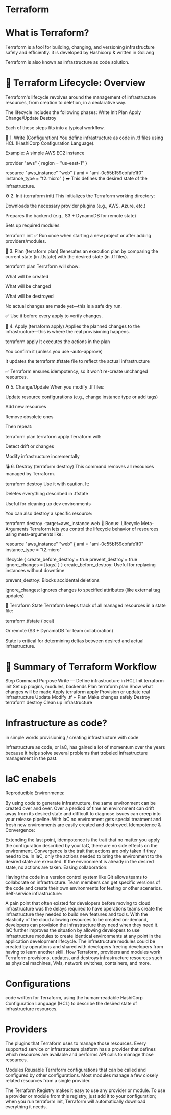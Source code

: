 # Terraform
# What is Terraform?
Terraform is a tool for building, changing, and versioning infrastructure safely and efficiently. it is developed by Hashicorp & written in GoLang

Terraform is also known as infrastructure as code solution.

# 🌱 Terraform Lifecycle: Overview
Terraform's lifecycle revolves around the management of infrastructure resources, from creation to deletion, in a declarative way.

The lifecycle includes the following phases:
Write
Init
Plan
Apply
Change/Update
Destroy

Each of these steps fits into a typical workflow.

🔁 1. Write (Configuration)
You define infrastructure as code in .tf files using HCL (HashiCorp Configuration Language).

Example: A simple AWS EC2 instance

provider "aws" {
  region = "us-east-1"
}

resource "aws_instance" "web" {
  ami           = "ami-0c55b159cbfafe1f0"
  instance_type = "t2.micro"
}
➡️ This defines the desired state of the infrastructure.

⚙️ 2. Init (terraform init)
This initializes the Terraform working directory:

Downloads the necessary provider plugins (e.g., AWS, Azure, etc.)

Prepares the backend (e.g., S3 + DynamoDB for remote state)

Sets up required modules

terraform init
✅ Run once when starting a new project or after adding providers/modules.

🧠 3. Plan (terraform plan)
Generates an execution plan by comparing the current state (in .tfstate) with the desired state (in .tf files).

terraform plan
Terraform will show:

What will be created

What will be changed

What will be destroyed

No actual changes are made yet—this is a safe dry run.

✅ Use it before every apply to verify changes.

🚀 4. Apply (terraform apply)
Applies the planned changes to the infrastructure—this is where the real provisioning happens.

terraform apply
It executes the actions in the plan

You confirm it (unless you use -auto-approve)

It updates the terraform.tfstate file to reflect the actual infrastructure

✅ Terraform ensures idempotency, so it won’t re-create unchanged resources.

♻️ 5. Change/Update
When you modify .tf files:

Update resource configurations (e.g., change instance type or add tags)

Add new resources

Remove obsolete ones

Then repeat:

terraform plan
terraform apply
Terraform will:

Detect drift or changes

Modify infrastructure incrementally

💣 6. Destroy (terraform destroy)
This command removes all resources managed by Terraform.

terraform destroy
Use it with caution. It:

Deletes everything described in .tfstate

Useful for cleaning up dev environments

You can also destroy a specific resource:

terraform destroy -target=aws_instance.web
🔐 Bonus: Lifecycle Meta-Arguments
Terraform lets you control the lifecycle behavior of resources using meta-arguments like:

resource "aws_instance" "web" {
  ami           = "ami-0c55b159cbfafe1f0"
  instance_type = "t2.micro"

  lifecycle {
    create_before_destroy = true
    prevent_destroy       = true
    ignore_changes        = [tags]
  }
}
create_before_destroy: Useful for replacing instances without downtime

prevent_destroy: Blocks accidental deletions

ignore_changes: Ignores changes to specified attributes (like external tag updates)

🧩 Terraform State
Terraform keeps track of all managed resources in a state file:

terraform.tfstate (local)

Or remote (S3 + DynamoDB for team collaboration)

State is critical for determining deltas between desired and actual infrastructure.

# 📘 Summary of Terraform Workflow
Step	Command	Purpose
Write	—	Define infrastructure in HCL
Init	terraform init	Set up plugins, modules, backends
Plan	terraform plan	Show what changes will be made
Apply	terraform apply	Provision or update real infrastructure
Update	Modify .tf + Plan	Make changes safely
Destroy	terraform destroy	Clean up infrastructure

# Infrastructure as code?
in simple words provisioning / creating infrastructure with code

Infrastructure as code, or IaC, has gained a lot of momentum over the years because it helps solve several problems that trobeled infrastructure management in the past.

# IaC enabels
Reproducible Environments:

By using code to generate infrastructure, the same environment can be created over and over.
Over a perdiod of time an environment can drift away from its desired state and difficult to diagnose issues can creep into your release pipeline.
With IaC no environment gets special treatment and fresh new environments are easily created and destroyed.
Idempotence & Convergence:

Extending the last point, idempotence is the trait that no matter you apply the configuration described by your IaC, there are no side effects on the environment.
Convergence is the trait that actions are only taken if they need to be.
In IaC, only the actions needed to bring the environment to the desired state are executed. If the environment is already in the desired state, no actions are taken.
Easing collaboration:

Having the code in a version control system like Git allows teams to collaborate on infrastructure.
Team members can get specific versions of the code and create their own environments for testing or other scenarios.
Self-service infrastructure:

A pain point that often existed for developers before moving to cloud infrastructure was the delays required to have operations teams create the infrastructure they needed to build new features and tools.
With the elasticity of the cloud allowing resources to be created on-demand, developers can provision the infrastructure they need when they need it.
IaC further improves the situation by allowing developers to use infrastructure modules to create identical environments at any point in the application development lifecycle.
The infrastructure modules could be created by operations and shared with developers freeing developers from having to learn another skill.
How Terraform, providers and modules work
Terraform provisions, updates, and destroys infrastructure resources such as physical machines, VMs, network switches, containers, and more.

# Configurations
code written for Terraform, using the human-readable HashiCorp Configuration Language (HCL) to describe the desired state of infrastructure resources.

# Providers
The plugins that Terraform uses to manage those resources. Every supported service or infrastructure platform has a provider that defines which resources are available and performs API calls to manage those resources.

Modules
Reusable Terraform configurations that can be called and configured by other configurations. Most modules manage a few closely related resources from a single provider.

The Terraform Registry
makes it easy to use any provider or module. To use a provider or module from this registry, just add it to your configuration; when you run terraform init, Terraform will automatically download everything it needs.

